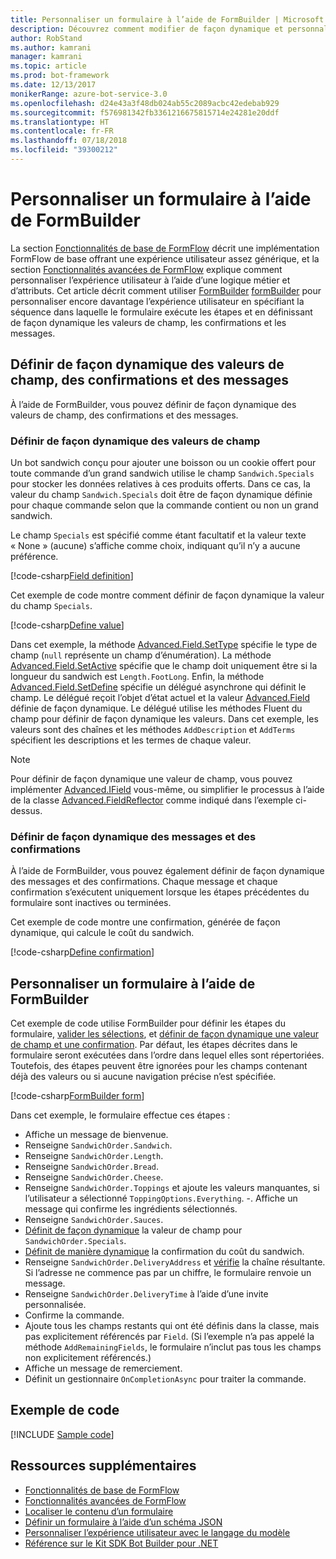 ```yaml
---
title: Personnaliser un formulaire à l’aide de FormBuilder | Microsoft Docs
description: Découvrez comment modifier de façon dynamique et personnaliser le flux de la conversation et le contenu à l’aide de FormBuilder pour le Kit SDK Bot Builder pour .NET.
author: RobStand
ms.author: kamrani
manager: kamrani
ms.topic: article
ms.prod: bot-framework
ms.date: 12/13/2017
monikerRange: azure-bot-service-3.0
ms.openlocfilehash: d24e43a3f48db024ab55c2089acbc42edebab929
ms.sourcegitcommit: f576981342fb3361216675815714e24281e20ddf
ms.translationtype: HT
ms.contentlocale: fr-FR
ms.lasthandoff: 07/18/2018
ms.locfileid: "39300212"
---
```

# <a name="customize-a-form-using-formbuilder"></a>Personnaliser un formulaire à l’aide de FormBuilder

La section [Fonctionnalités de base de FormFlow](bot-builder-dotnet-formflow.md) décrit une implémentation FormFlow de base offrant une expérience utilisateur assez générique, et la section [Fonctionnalités avancées de FormFlow](bot-builder-dotnet-formflow-advanced.md) explique comment personnaliser l’expérience utilisateur à l’aide d’une logique métier et d’attributs. Cet article décrit comment utiliser [FormBuilder] [ formBuilder] pour personnaliser encore davantage l’expérience utilisateur en spécifiant la séquence dans laquelle le formulaire exécute les étapes et en définissant de façon dynamique les valeurs de champ, les confirmations et les messages. 

## <a name="dynamically-define-field-values-confirmations-and-messages"></a>Définir de façon dynamique des valeurs de champ, des confirmations et des messages

À l’aide de FormBuilder, vous pouvez définir de façon dynamique des valeurs de champ, des confirmations et des messages.

### <a name="dynamically-define-field-values"></a>Définir de façon dynamique des valeurs de champ 

Un bot sandwich conçu pour ajouter une boisson ou un cookie offert pour toute commande d’un grand sandwich utilise le champ `Sandwich.Specials` pour stocker les données relatives à ces produits offerts. Dans ce cas, la valeur du champ `Sandwich.Specials` doit être de façon dynamique définie pour chaque commande selon que la commande contient ou non un grand sandwich. 

Le champ `Specials` est spécifié comme étant facultatif et la valeur texte « None » (aucune) s’affiche comme choix, indiquant qu’il n’y a aucune préférence.

[!code-csharp[Field definition](../includes/code/dotnet-formflow-formbuilder.cs#fieldDefinition)]

Cet exemple de code montre comment définir de façon dynamique la valeur du champ `Specials`. 

[!code-csharp[Define value](../includes/code/dotnet-formflow-formbuilder.cs#defineValue)]

Dans cet exemple, la méthode [Advanced.Field.SetType][setType] spécifie le type de champ (`null` représente un champ d’énumération). La méthode [Advanced.Field.SetActive][setActive] spécifie que le champ doit uniquement être si la longueur du sandwich est `Length.FootLong`. Enfin, la méthode [Advanced.Field.SetDefine][setDefine] spécifie un délégué asynchrone qui définit le champ. Le délégué reçoit l’objet d’état actuel et la valeur [Advanced.Field][field] définie de façon dynamique. Le délégué utilise les méthodes Fluent du champ pour définir de façon dynamique les valeurs. Dans cet exemple, les valeurs sont des chaînes et les méthodes `AddDescription` et `AddTerms` spécifient les descriptions et les termes de chaque valeur.

> [!NOTE]
> Pour définir de façon dynamique une valeur de champ, vous pouvez implémenter [Advanced.IField][iField] vous-même, ou simplifier le processus à l’aide de la classe [Advanced.FieldReflector][FieldReflector] comme indiqué dans l’exemple ci-dessus. 

### <a name="dynamically-define-messages-and-confirmations"></a>Définir de façon dynamique des messages et des confirmations

À l’aide de FormBuilder, vous pouvez également définir de façon dynamique des messages et des confirmations. Chaque message et chaque confirmation s’exécutent uniquement lorsque les étapes précédentes du formulaire sont inactives ou terminées. 

Cet exemple de code montre une confirmation, générée de façon dynamique, qui calcule le coût du sandwich. 

[!code-csharp[Define confirmation](../includes/code/dotnet-formflow-formbuilder.cs#defineConfirmation)]

## <a name="customize-a-form-using-formbuilder"></a>Personnaliser un formulaire à l’aide de FormBuilder

Cet exemple de code utilise FormBuilder pour définir les étapes du formulaire, [valider les sélections](bot-builder-dotnet-formflow-advanced.md#add-business-logic), et [définir de façon dynamique une valeur de champ et une confirmation](#dynamically-define-field-values-confirmations-and-messages). Par défaut, les étapes décrites dans le formulaire seront exécutées dans l’ordre dans lequel elles sont répertoriées. Toutefois, des étapes peuvent être ignorées pour les champs contenant déjà des valeurs ou si aucune navigation précise n’est spécifiée. 

[!code-csharp[FormBuilder form](../includes/code/dotnet-formflow-formbuilder.cs#formBuilderForm)]

Dans cet exemple, le formulaire effectue ces étapes :

- Affiche un message de bienvenue. 
- Renseigne `SandwichOrder.Sandwich`. 
- Renseigne `SandwichOrder.Length`. 
- Renseigne `SandwichOrder.Bread`. 
- Renseigne `SandwichOrder.Cheese`. 
- Renseigne `SandwichOrder.Toppings` et ajoute les valeurs manquantes, si l’utilisateur a sélectionné `ToppingOptions.Everything`. -. Affiche un message qui confirme les ingrédients sélectionnés. 
- Renseigne `SandwichOrder.Sauces`. 
- [Définit de façon dynamique](#dynamically-define-field-values) la valeur de champ pour `SandwichOrder.Specials`. 
- [Définit de manière dynamique](#dynamically-define-messages-and-confirmations) la confirmation du coût du sandwich. 
- Renseigne `SandwichOrder.DeliveryAddress` et [vérifie](bot-builder-dotnet-formflow-advanced.md#add-business-logic) la chaîne résultante. Si l’adresse ne commence pas par un chiffre, le formulaire renvoie un message. 
- Renseigne `SandwichOrder.DeliveryTime` à l’aide d’une invite personnalisée. 
- Confirme la commande. 
- Ajoute tous les champs restants qui ont été définis dans la classe, mais pas explicitement référencés par `Field`. (Si l’exemple n’a pas appelé la méthode `AddRemainingFields`, le formulaire n’inclut pas tous les champs non explicitement référencés.) 
- Affiche un message de remerciement. 
- Définit un gestionnaire `OnCompletionAsync` pour traiter la commande. 

## <a name="sample-code"></a>Exemple de code

[!INCLUDE [Sample code](../includes/snippet-dotnet-formflow-samples.md)]

## <a name="additional-resources"></a>Ressources supplémentaires

- [Fonctionnalités de base de FormFlow](bot-builder-dotnet-formflow.md)
- [Fonctionnalités avancées de FormFlow](bot-builder-dotnet-formflow-advanced.md)
- [Localiser le contenu d’un formulaire](bot-builder-dotnet-formflow-localize.md)
- [Définir un formulaire à l’aide d’un schéma JSON](bot-builder-dotnet-formflow-json-schema.md)
- [Personnaliser l’expérience utilisateur avec le langage du modèle](bot-builder-dotnet-formflow-pattern-language.md)
- <a href="/dotnet/api/?view=botbuilder-3.11.0" target="_blank">Référence sur le Kit SDK Bot Builder pour .NET</a>

[formBuilder]: /dotnet/api/microsoft.bot.builder.formflow.formbuilder-1

[setType]: /dotnet/api/microsoft.bot.builder.formflow.advanced.field-1.settype

[setActive]: /dotnet/api/microsoft.bot.builder.formflow.advanced.field-1.setactive

[setDefine]: /dotnet/api/microsoft.bot.builder.formflow.advanced.field-1.setdefine

[field]: /dotnet/api/microsoft.bot.builder.formflow.advanced.field-1

[iField]: /dotnet/api/microsoft.bot.builder.formflow.advanced.ifield-1

[FieldReflector]: /dotnet/api/microsoft.bot.builder.formflow.advanced.fieldreflector-1
